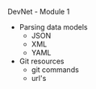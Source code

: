 DevNet - Module 1

- Parsing data models
    - JSON
    - XML
    - YAML
- Git resources
    - git commands
    - url's